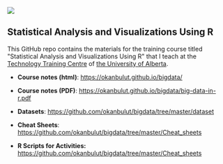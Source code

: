 ![](https://github.com/okanbulut/rbook/blob/master/cover.jpg)

## Statistical Analysis and Visualizations Using R

This GitHub repo contains the materials for the training course titled "Statistical Analysis and Visualizations Using R" that I teach at the [Technology Training Centre](https://www.ualberta.ca/technology-training/) of [the University of Alberta](https://www.ualberta.ca/).  


* **Course notes (html)**: <https://okanbulut.github.io/bigdata/>

* **Course notes (PDF)**: <https://okanbulut.github.io/bigdata/big-data-in-r.pdf>

* **Datasets**: <https://github.com/okanbulut/bigdata/tree/master/dataset>

* **Cheat Sheets**: <https://github.com/okanbulut/bigdata/tree/master/Cheat_sheets>

* **R Scripts for Activities:** <https://github.com/okanbulut/bigdata/tree/master/Cheat_sheets>

